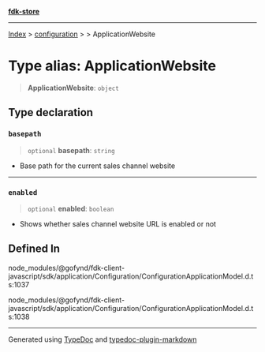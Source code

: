 [**fdk-store**](../../../README.md)
***

[Index](../../../API.md) > [configuration](../../README.md) > [<internal>](../README.md) > ApplicationWebsite

# Type alias: ApplicationWebsite

> **ApplicationWebsite**: `object`

## Type declaration

### `basepath`

> `optional` **basepath**: `string`

- Base path for the current sales channel website

***

### `enabled`

> `optional` **enabled**: `boolean`

- Shows whether sales channel website URL is
enabled or not

## Defined In

node\_modules/@gofynd/fdk-client-javascript/sdk/application/Configuration/ConfigurationApplicationModel.d.ts:1037

node\_modules/@gofynd/fdk-client-javascript/sdk/application/Configuration/ConfigurationApplicationModel.d.ts:1038

***
Generated using [TypeDoc](https://typedoc.org/) and [typedoc-plugin-markdown](https://www.npmjs.com/package/typedoc-plugin-markdown)
